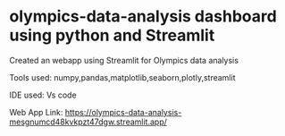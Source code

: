 # olympics-data-analysis dashboard using python and Streamlit

Created an webapp using Streamlit for Olympics data analysis

Tools used: numpy,pandas,matplotlib,seaborn,plotly,streamlit

IDE used: Vs code

Web App Link: https://olympics-data-analysis-mesgnumcd48kvkpzt47dgw.streamlit.app/

